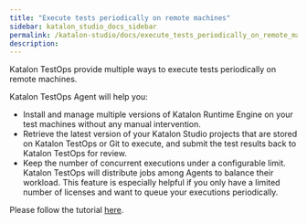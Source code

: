 ```yaml
---
title: "Execute tests periodically on remote machines"
sidebar: katalon_studio_docs_sidebar
permalink: /katalon-studio/docs/execute_tests_periodically_on_remote_machines.html
description:
---
```


Katalon TestOps provide multiple ways to execute tests periodically on remote machines.

Katalon TestOps Agent will help you:

* Install and manage multiple versions of Katalon Runtime Engine on your test machines without any manual intervention.
* Retrieve the latest version of your Katalon Studio projects that are stored on Katalon TestOps or Git to execute, and submit the test results back to Katalon TestOps for review.
* Keep the number of concurrent executions under a configurable limit. Katalon TestOps will distribute jobs among Agents to balance their workload. This feature is especially helpful if you only have a limited number of licenses and want to queue your executions periodically.

Please follow the tutorial [here](https://forum.katalon.com/t/how-to-use-katalon-testops-agent-to-schedule-and-remotely-execute-a-katalon-studio-project/45031).